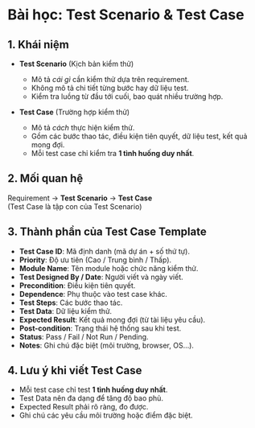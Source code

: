 # Bài học: Test Scenario & Test Case

## 1. Khái niệm
- **Test Scenario** (Kịch bản kiểm thử)  
  - Mô tả *cái gì* cần kiểm thử dựa trên requirement.  
  - Không mô tả chi tiết từng bước hay dữ liệu test.  
  - Kiểm tra luồng từ đầu tới cuối, bao quát nhiều trường hợp.

- **Test Case** (Trường hợp kiểm thử)  
  - Mô tả *cách* thực hiện kiểm thử.  
  - Gồm các bước thao tác, điều kiện tiên quyết, dữ liệu test, kết quả mong đợi.  
  - Mỗi test case chỉ kiểm tra **1 tình huống duy nhất**.

## 2. Mối quan hệ
Requirement → **Test Scenario** → **Test Case**  
(Test Case là tập con của Test Scenario)

## 3. Thành phần của Test Case Template
- **Test Case ID**: Mã định danh (mã dự án + số thứ tự).
- **Priority**: Độ ưu tiên (Cao / Trung bình / Thấp).
- **Module Name**: Tên module hoặc chức năng kiểm thử.
- **Test Designed By / Date**: Người viết và ngày viết.
- **Precondition**: Điều kiện tiên quyết.
- **Dependence**: Phụ thuộc vào test case khác.
- **Test Steps**: Các bước thao tác.
- **Test Data**: Dữ liệu kiểm thử.
- **Expected Result**: Kết quả mong đợi (từ tài liệu yêu cầu).
- **Post-condition**: Trạng thái hệ thống sau khi test.
- **Status**: Pass / Fail / Not Run / Pending.
- **Notes**: Ghi chú đặc biệt (môi trường, browser, OS…).

## 4. Lưu ý khi viết Test Case
- Mỗi test case chỉ test **1 tình huống duy nhất**.
- Test Data nên đa dạng để tăng độ bao phủ.
- Expected Result phải rõ ràng, đo được.
- Ghi chú các yêu cầu môi trường hoặc điểm đặc biệt.

